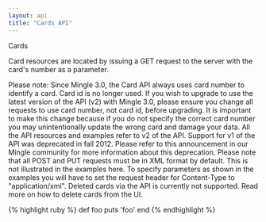 ```yaml
---
layout: api
title: "Cards API"
---
```


Cards

Card resources are located by issuing a GET request to the server with the card's number as a parameter.

Please note:
Since Mingle 3.0, the Card API always uses card number to identify a card. Card id is no longer used. If you wish to upgrade to use the latest version of the API (v2) with Mingle 3.0, please ensure you change all requests to use card number, not card id, before upgrading. It is important to make this change because if you do not specify the correct card number you may unintentionally update the wrong card and damage your data.
All the API resources and examples refer to v2 of the API. Support for v1 of the API was deprecated in fall 2012. Please refer to this announcement in our Mingle community for more information about this deprecation.
Please note that all POST and PUT requests must be in XML format by default. This is not illustrated in the examples here. To specify parameters as shown in the examples you will have to set the request header for Content-Type to "application/xml".
Deleted cards via the API is currently not supported. Read more on how to delete cards from the UI.


{% highlight ruby %}
        def foo
          puts 'foo'
        end
{% endhighlight %}